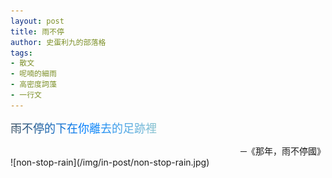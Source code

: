 ```yaml
---
layout: post
title: 雨不停
author: 史蛋利九的部落格
tags:
- 散文
- 呢喃的細雨
- 高密度詞藻
- 一行文
---
```


<span style="font-size: large;
background: -webkit-linear-gradient(0deg, #34495b, #007fff, #8cc4cf);
-webkit-background-clip: text;
-webkit-text-fill-color: transparent;">
雨不停的下在你離去的足跡裡
</span>
<div style="text-align: right;">
─《那年，雨不停國》
</div>
![non-stop-rain](/img/in-post/non-stop-rain.jpg)

